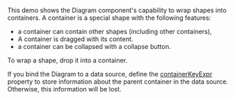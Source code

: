 This demo shows the Diagram component's capability to wrap shapes into containers. A container is a special shape with the following features:

* a container can contain other shapes (including other containers), 
* A container is dragged with its content.
* a container can be collapsed with a collapse button.

To wrap a shape, drop it into a container.

If you bind the Diagram to a data source, define the [containerKeyExpr](/Documentation/ApiReference/UI_Components/dxDiagram/Configuration/nodes/#containerKeyExpr) property to store information about the parent container in the data source. Otherwise, this information will be lost. 
